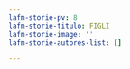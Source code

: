 ```yaml
---
lafm-storie-pv: 8
lafm-storie-titulo: FIGLI
lafm-storie-image: ''
lafm-storie-autores-list: []

---
```

